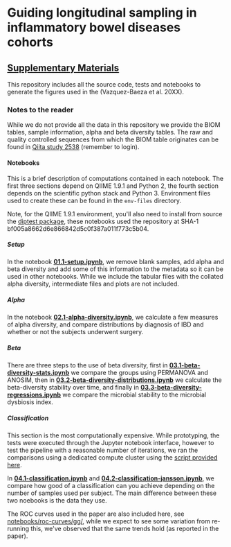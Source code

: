 # Guiding longitudinal sampling in inflammatory bowel diseases cohorts

## [Supplementary Materials](Supplemental-Materials.ipynb)

This repository includes all the source code, tests and notebooks to generate
the figures used in the (Vazquez-Baeza et al. 20XX).

### Notes to the reader

While we do not provide all the data in this repository we provide the BIOM
tables, sample information, alpha and beta diversity tables. The raw and
quality controlled sequences from which the BIOM table originates can be found
in [Qiita study 2538](https://qiita.ucsd.edu/study/description/2538) (remember
to login).

#### Notebooks

This is a brief description of computations contained in each notebook. The
first three sections depend on QIIME 1.9.1 and Python 2, the fourth section
depends on the scientific python stack and Python 3. Environment files used
to create these can be found in the `env-files` directory.

Note, for the QIIME 1.9.1 environment, you'll also need to install from source
the [diptest package](https://github.com/alimuldal/diptest), these notebooks
used the repository at SHA-1 bf005a8662d6e866842d5c0f387a011f773c5b04.

##### Setup

In the notebook [**01.1-setup.ipynb**](notebooks/01.1-setup.ipynb), we remove
blank samples, add alpha and beta diversity and add some of this information to
the metadata so it can be used in other notebooks. While we include the tabular
files with the collated alpha diversity, intermediate files and plots are not
included.

##### Alpha

In the notebook
[**02.1-alpha-diversity.ipynb**](notebooks/02.1-alpha-diversity.ipynb), we
calculate a few measures of alpha diversity, and compare distributions by
diagnosis of IBD and whether or not the subjects underwent surgery.

##### Beta

There are three steps to the use of beta diversity, first in
[**03.1-beta-diversity-stats.ipynb**](notebooks/03.1-beta-diversity-stats.ipynb)
we compare the groups using PERMANOVA and ANOSIM, then in
[**03.2-beta-diversity-distributions.ipynb**](notebooks/03.2-beta-diversity-distributions.ipynb)
we calculate the beta-diversity stability over time, and finally in
[**03.3-beta-diversity-regressions.ipynb**](notebooks/03.3-beta-diversity-regressions.ipynb)
we compare the microbial stability to the microbial dysbiosis index.

##### Classification

This section is the most computationally expensive. While prototyping, the
tests were executed through the Jupyter notebook interface, however to test the
pipeline with a reasonable number of iterations, we ran the comparisons
using a dedicated compute cluster using the [script provided
here](notebooks/featlib/pipeline.py).

In [**04.1-classification.ipynb**](notebooks/04.1-classification.ipynb) and
[**04.2-classification-jansson.ipynb**](notebooks/04.2-classification-jansson.ipynb),
we compare how good of a classification can you achieve depending on the number
of samples used per subject. The main difference between these two noebooks is
the data they use.

The ROC curves used in the paper are also included here, see
[notebooks/roc-curves/gg/](notebooks/roc-curves/gg/), while we expect to see
some variation from re-running this, we've observed that the same trends hold
(as reported in the paper).
